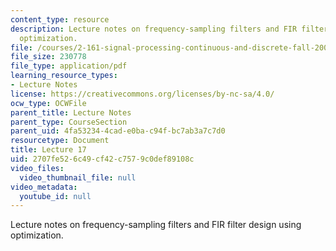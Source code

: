 ```yaml
---
content_type: resource
description: Lecture notes on frequency-sampling filters and FIR filter design using
  optimization.
file: /courses/2-161-signal-processing-continuous-and-discrete-fall-2008/2707fe526c49cf42c7579c0def89108c_lecture_17.pdf
file_size: 230778
file_type: application/pdf
learning_resource_types:
- Lecture Notes
license: https://creativecommons.org/licenses/by-nc-sa/4.0/
ocw_type: OCWFile
parent_title: Lecture Notes
parent_type: CourseSection
parent_uid: 4fa53234-4cad-e0ba-c94f-bc7ab3a7c7d0
resourcetype: Document
title: Lecture 17
uid: 2707fe52-6c49-cf42-c757-9c0def89108c
video_files:
  video_thumbnail_file: null
video_metadata:
  youtube_id: null
---
```

Lecture notes on frequency-sampling filters and FIR filter design using optimization.